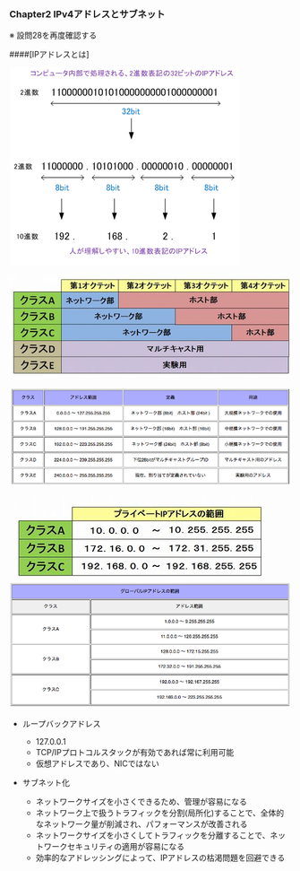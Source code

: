 ### Chapter2 IPv4アドレスとサブネット

※ 設問28を再度確認する

####[IPアドレスとは]

![Alt Text](https://github.com/yhidetoshi/Pictures/raw/master/Network_Study/ipaddress-fig1.png)

![Alt Text](https://github.com/yhidetoshi/Pictures/raw/master/Network_Study/ip-classfull.png)

![Alt Text](https://github.com/yhidetoshi/Pictures/raw/master/Network_Study/ipaddress-fig2.png)

![Alt Text](https://github.com/yhidetoshi/Pictures/raw/master/Network_Study/ip-private1.png)
![Alt Text](https://github.com/yhidetoshi/Pictures/raw/master/Network_Study/ip-global-fig1.png)


- ループバックアドレス
  - 127.0.0.1
  - TCP/IPプロトコルスタックが有効であれば常に利用可能
  - 仮想アドレスであり、NICではない

- サブネット化
  - ネットワークサイズを小さくできるため、管理が容易になる
  - ネットワーク上で扱うトラフィックを分割(局所化)することで、全体的なネットワーク量が削減され、パフォーマンスが改善される
  - ネットワークサイズを小さくしてトラフィックを分離することで、ネットワークセキュリティの適用が容易になる
  - 効率的なアドレッシングによって、IPアドレスの枯渇問題を回避できる
 

  
